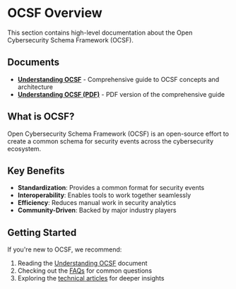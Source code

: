 # OCSF Overview

This section contains high-level documentation about the Open Cybersecurity Schema Framework (OCSF).

## Documents

- **[Understanding OCSF](understanding-ocsf.md)** - Comprehensive guide to OCSF concepts and architecture
- **[Understanding OCSF (PDF)](understanding-ocsf.pdf)** - PDF version of the comprehensive guide

## What is OCSF?

Open Cybersecurity Schema Framework (OCSF) is an open-source effort to create a common schema for security events across the cybersecurity ecosystem.

## Key Benefits

- **Standardization**: Provides a common format for security events
- **Interoperability**: Enables tools to work together seamlessly  
- **Efficiency**: Reduces manual work in security analytics
- **Community-Driven**: Backed by major industry players

## Getting Started

If you're new to OCSF, we recommend:

1. Reading the [Understanding OCSF](understanding-ocsf.md) document
2. Checking out the [FAQs](../faqs/) for common questions
3. Exploring the [technical articles](../articles/) for deeper insights
